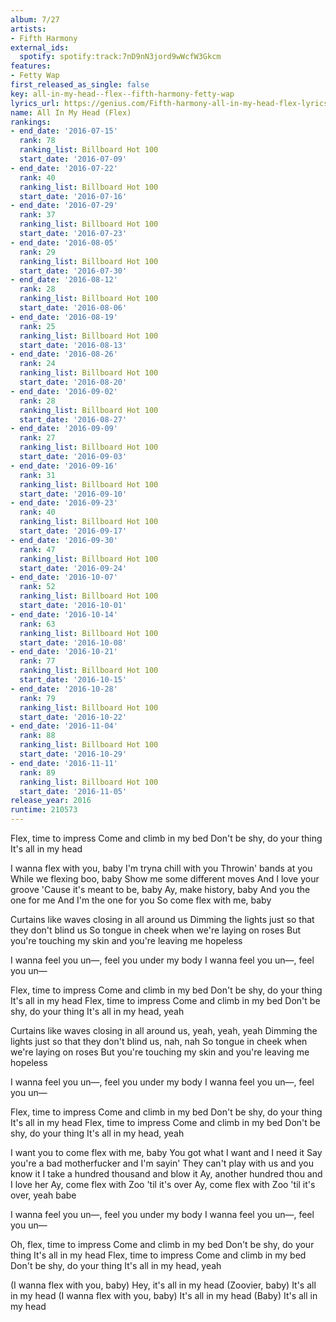 ```yaml
---
album: 7/27
artists:
- Fifth Harmony
external_ids:
  spotify: spotify:track:7nD9nN3jord9wWcfW3Gkcm
features:
- Fetty Wap
first_released_as_single: false
key: all-in-my-head--flex--fifth-harmony-fetty-wap
lyrics_url: https://genius.com/Fifth-harmony-all-in-my-head-flex-lyrics
name: All In My Head (Flex)
rankings:
- end_date: '2016-07-15'
  rank: 78
  ranking_list: Billboard Hot 100
  start_date: '2016-07-09'
- end_date: '2016-07-22'
  rank: 40
  ranking_list: Billboard Hot 100
  start_date: '2016-07-16'
- end_date: '2016-07-29'
  rank: 37
  ranking_list: Billboard Hot 100
  start_date: '2016-07-23'
- end_date: '2016-08-05'
  rank: 29
  ranking_list: Billboard Hot 100
  start_date: '2016-07-30'
- end_date: '2016-08-12'
  rank: 28
  ranking_list: Billboard Hot 100
  start_date: '2016-08-06'
- end_date: '2016-08-19'
  rank: 25
  ranking_list: Billboard Hot 100
  start_date: '2016-08-13'
- end_date: '2016-08-26'
  rank: 24
  ranking_list: Billboard Hot 100
  start_date: '2016-08-20'
- end_date: '2016-09-02'
  rank: 28
  ranking_list: Billboard Hot 100
  start_date: '2016-08-27'
- end_date: '2016-09-09'
  rank: 27
  ranking_list: Billboard Hot 100
  start_date: '2016-09-03'
- end_date: '2016-09-16'
  rank: 31
  ranking_list: Billboard Hot 100
  start_date: '2016-09-10'
- end_date: '2016-09-23'
  rank: 40
  ranking_list: Billboard Hot 100
  start_date: '2016-09-17'
- end_date: '2016-09-30'
  rank: 47
  ranking_list: Billboard Hot 100
  start_date: '2016-09-24'
- end_date: '2016-10-07'
  rank: 52
  ranking_list: Billboard Hot 100
  start_date: '2016-10-01'
- end_date: '2016-10-14'
  rank: 63
  ranking_list: Billboard Hot 100
  start_date: '2016-10-08'
- end_date: '2016-10-21'
  rank: 77
  ranking_list: Billboard Hot 100
  start_date: '2016-10-15'
- end_date: '2016-10-28'
  rank: 79
  ranking_list: Billboard Hot 100
  start_date: '2016-10-22'
- end_date: '2016-11-04'
  rank: 88
  ranking_list: Billboard Hot 100
  start_date: '2016-10-29'
- end_date: '2016-11-11'
  rank: 89
  ranking_list: Billboard Hot 100
  start_date: '2016-11-05'
release_year: 2016
runtime: 210573
---
```

Flex, time to impress
Come and climb in my bed
Don't be shy, do your thing
It's all in my head


I wanna flex with you, baby
I'm tryna chill with you
Throwin' bands at you
While we flexing boo, baby
Show me some different moves
And I love your groove
'Cause it's meant to be, baby
Ay, make history, baby
And you the one for me
And I'm the one for you
So come flex with me, baby


Curtains like waves closing in all around us
Dimming the lights just so that they don't blind us
So tongue in cheek when we're laying on roses
But you're touching my skin and you're leaving me hopeless


I wanna feel you un—, feel you under my body
I wanna feel you un—, feel you un—


Flex, time to impress
Come and climb in my bed
Don't be shy, do your thing
It's all in my head
Flex, time to impress
Come and climb in my bed
Don't be shy, do your thing
It's all in my head, yeah


Curtains like waves closing in all around us, yeah, yeah, yeah
Dimming the lights just so that they don't blind us, nah, nah
So tongue in cheek when we're laying on roses
But you're touching my skin and you're leaving me hopeless


I wanna feel you un—, feel you under my body
I wanna feel you un—, feel you un—


Flex, time to impress
Come and climb in my bed
Don't be shy, do your thing
It's all in my head
Flex, time to impress
Come and climb in my bed
Don't be shy, do your thing
It's all in my head, yeah


I want you to come flex with me, baby
You got what I want and I need it
Say you're a bad motherfucker and I'm sayin'
They can't play with us and you know it
I take a hundred thousand and blow it
Ay, another hundred thou and I love her
Ay, come flex with Zoo 'til it's over
Ay, come flex with Zoo 'til it's over, yeah babe


I wanna feel you un—, feel you under my body
I wanna feel you un—, feel you un—


Oh, flex, time to impress
Come and climb in my bed
Don't be shy, do your thing
It's all in my head
Flex, time to impress
Come and climb in my bed
Don't be shy, do your thing
It's all in my head, yeah


(I wanna flex with you, baby) Hey, it's all in my head
(Zoovier, baby) It's all in my head
(I wanna flex with you, baby) It's all in my head
(Baby) It's all in my head
